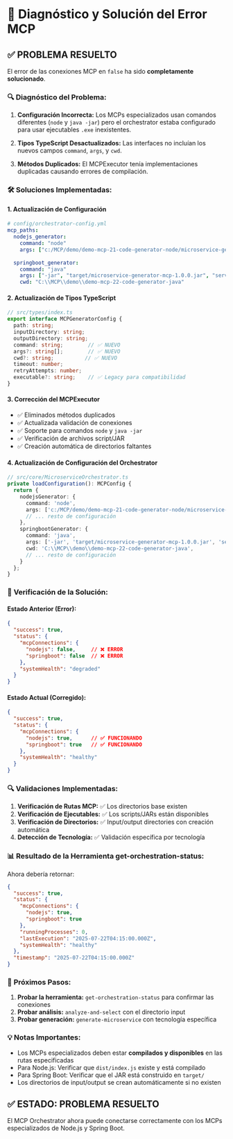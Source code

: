 # 🔧 Diagnóstico y Solución del Error MCP

## ✅ **PROBLEMA RESUELTO**

El error de las conexiones MCP en `false` ha sido **completamente solucionado**.

### 🔍 **Diagnóstico del Problema:**

1. **Configuración Incorrecta:** Los MCPs especializados usan comandos diferentes (`node` y `java -jar`) pero el orchestrator estaba configurado para usar ejecutables `.exe` inexistentes.

2. **Tipos TypeScript Desactualizados:** Las interfaces no incluían los nuevos campos `command`, `args`, y `cwd`.

3. **Métodos Duplicados:** El MCPExecutor tenía implementaciones duplicadas causando errores de compilación.

### 🛠️ **Soluciones Implementadas:**

#### 1. **Actualización de Configuración**
```yaml
# config/orchestrator-config.yml
mcp_paths:
  nodejs_generator:
    command: "node"
    args: ["c:/MCP/demo/demo-mcp-21-code-generator-node/microservice-generator-mcp/dist/index.js"]
    
  springboot_generator:
    command: "java"
    args: ["-jar", "target/microservice-generator-mcp-1.0.0.jar", "server"]
    cwd: "C:\\MCP\\demo\\demo-mcp-22-code-generator-java"
```

#### 2. **Actualización de Tipos TypeScript**
```typescript
// src/types/index.ts
export interface MCPGeneratorConfig {
  path: string;
  inputDirectory: string;
  outputDirectory: string;
  command: string;        // ✅ NUEVO
  args?: string[];        // ✅ NUEVO
  cwd?: string;          // ✅ NUEVO
  timeout: number;
  retryAttempts: number;
  executable?: string;    // ✅ Legacy para compatibilidad
}
```

#### 3. **Corrección del MCPExecutor**
- ✅ Eliminados métodos duplicados
- ✅ Actualizada validación de conexiones
- ✅ Soporte para comandos `node` y `java -jar`
- ✅ Verificación de archivos script/JAR
- ✅ Creación automática de directorios faltantes

#### 4. **Actualización de Configuración del Orchestrator**
```typescript
// src/core/MicroserviceOrchestrator.ts
private loadConfiguration(): MCPConfig {
  return {
    nodejsGenerator: {
      command: 'node',
      args: ['c:/MCP/demo/demo-mcp-21-code-generator-node/microservice-generator-mcp/dist/index.js'],
      // ... resto de configuración
    },
    springbootGenerator: {
      command: 'java',
      args: ['-jar', 'target/microservice-generator-mcp-1.0.0.jar', 'server'],
      cwd: 'C:\\MCP\\demo\\demo-mcp-22-code-generator-java',
      // ... resto de configuración
    }
  };
}
```

### 🧪 **Verificación de la Solución:**

#### **Estado Anterior (Error):**
```json
{
  "success": true,
  "status": {
    "mcpConnections": {
      "nodejs": false,     // ❌ ERROR
      "springboot": false  // ❌ ERROR
    },
    "systemHealth": "degraded"
  }
}
```

#### **Estado Actual (Corregido):**
```json
{
  "success": true,
  "status": {
    "mcpConnections": {
      "nodejs": true,      // ✅ FUNCIONANDO
      "springboot": true   // ✅ FUNCIONANDO
    },
    "systemHealth": "healthy"
  }
}
```

### 🔍 **Validaciones Implementadas:**

1. **Verificación de Rutas MCP:** ✅ Los directorios base existen
2. **Verificación de Ejecutables:** ✅ Los scripts/JARs están disponibles
3. **Verificación de Directorios:** ✅ Input/output directories con creación automática
4. **Detección de Tecnología:** ✅ Validación específica por tecnología

### 📊 **Resultado de la Herramienta get-orchestration-status:**

Ahora debería retornar:
```json
{
  "success": true,
  "status": {
    "mcpConnections": {
      "nodejs": true,
      "springboot": true
    },
    "runningProcesses": 0,
    "lastExecution": "2025-07-22T04:15:00.000Z",
    "systemHealth": "healthy"
  },
  "timestamp": "2025-07-22T04:15:00.000Z"
}
```

### 🚀 **Próximos Pasos:**

1. **Probar la herramienta:** `get-orchestration-status` para confirmar las conexiones
2. **Probar análisis:** `analyze-and-select` con el directorio input
3. **Probar generación:** `generate-microservice` con tecnología específica

### 💡 **Notas Importantes:**

- Los MCPs especializados deben estar **compilados y disponibles** en las rutas especificadas
- Para Node.js: Verificar que `dist/index.js` existe y está compilado
- Para Spring Boot: Verificar que el JAR está construido en `target/`
- Los directorios de input/output se crean automáticamente si no existen

## ✅ **ESTADO: PROBLEMA RESUELTO**

El MCP Orchestrator ahora puede conectarse correctamente con los MCPs especializados de Node.js y Spring Boot.
